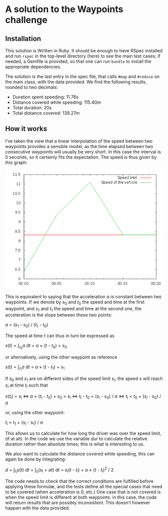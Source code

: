 # A solution to the Waypoints challenge

## Installation
This solution is Written in Ruby.  It should be enough to have RSpec installed
and run `rspec` in the top-level directory (here) to see the main test cases;
if needed, a Gemfile is provided, so that one can run `bundle` to install the
appropriate dependencies.

The solution is the last entry in the spec file, that calls `#map` and
`#reduce` on the main class, with the data provided.  We find the following
results, rounded to two decimals:

  * Duration spent speeding: 11.76s
  * Distance covered while speeding: 115.40m
  * Total duration: 20s
  * Total distance covered: 139.27m

## How it works
I’ve taken the view that a linear interpolation of the speed between two
waypoints provides a sensible model, as the time elapsed between two
consecutive waypoints will usually be very short.  In this case the interval is
5 seconds, so it certainly fits the expectation.  The speed is thus given by
this graph:

![waypoints plot](theory/waypoints.png)

This is equivalent to saying that the acceleration *a* is constant between two
waypoints.  If we denote by *s*<sub>0</sub> and *t*<sub>0</sub> the speed and
time at the first waypoint, and *s*<sub>1</sub> and *t*<sub>1</sub> the speed
and time at the second one, the acceleration is the slope between these two
points:

  *a* = (*s*<sub>1</sub> - *s*<sub>0</sub>)
  / (*t*<sub>1</sub> - *t*<sub>0</sub>)

The speed at time *t* can thus in turn be expressed as

  *s*(*t*) = ∫<sub>*t*<sub>0</sub></sub>*a* d*t*
  = *a* × (*t* - *t*<sub>0</sub>) + *s*<sub>0</sub>

or alternatively, using the other waypoint as reference

  *s*(*t*) = ∫<sub>*t*<sub>1</sub></sub>*a* d*t*
  = *a* × (*t* - *t*<sub>1</sub>) + *s*<sub>1</sub>

If *s*<sub>0</sub> and *s*<sub>1</sub> are on different sides of the speed
limit *s*<sub>*l*</sub>, the speed *s* will reach *s*<sub>*l*</sub> at time
*t*<sub>*l*</sub> such that

  *s*(*t*<sub>*l*</sub>) = *s*<sub>*l*</sub>
  ⇔ *a* × (*t*<sub>l</sub> - *t*<sub>0</sub>) + *s*<sub>0</sub> = *s*<sub>*l*</sub>
  ⇔ *t*<sub>l</sub> - *t*<sub>0</sub> = (*s*<sub>*l*</sub> - *s*<sub>0</sub>) / *a*
  ⇔ *t*<sub>l</sub> = *t*<sub>0</sub> + (*s*<sub>*l*</sub> - *s*<sub>0</sub>) / *a*

or, using the other waypoint:

*t*<sub>l</sub> = *t*<sub>1</sub> + (*s*<sub>*l*</sub> - s<sub>1</sub>) / *a*

This allows us to calculate for how long the driver was over the speed limit,
(if at all).  In the code we use the variable *dur* to calculate the relative
duration rather than absolute times; this is what is interesting to us.

We also want to calculate the distance covered while speeding, this can again
be done by integrating:

  *d* = ∫<sub>*t*<sub>*l*</sub></sub>*s*(*t*) d*t*
  = ∫<sub>*t*<sub>*l*</sub></sub>(*s*<sub>l</sub> + *at*) d*t*
  = *s*<sub>*l*</sub>(*t* - *t*<sub>*l*</sub>) + *a* × (*t* - *t*<sub>*l*</sub>)<sup>2</sup> / 2

The code needs to check that the correct conditions are fulfilled before
applying these formulæ, and the tests define all the special cases that need to
be covered (when acceleration is 0, etc.)  One case that is not covered is when
the speed limit is different at both waypoints: in this case, the code will
return results that are possibly inconsistent.  This doesn’t however happen
with the data provided.
